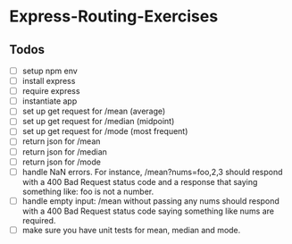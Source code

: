 # Express-Routing-Exercises
## Todos
- [ ] setup npm env
- [ ] install express
- [ ] require express
- [ ] instantiate app
- [ ] set up get request for /mean (average)
- [ ] set up get request for /median (midpoint)
- [ ] set up get request for /mode (most frequent)
- [ ] return json for /mean
- [ ] return json for /median
- [ ] return json for /mode
- [ ] handle NaN errors. For instance, /mean?nums=foo,2,3 should respond with a 400 Bad Request status code and a response that saying something like: foo is not a number.
- [ ] handle empty input: /mean without passing any nums should respond with a 400 Bad Request status code saying something like nums are required.
- [ ] make sure you have unit tests for mean, median and mode.
